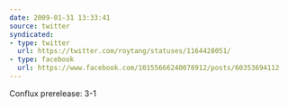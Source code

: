 ```yaml
---
date: 2009-01-31 13:33:41
source: twitter
syndicated:
- type: twitter
  url: https://twitter.com/roytang/statuses/1164428051/
- type: facebook
  url: https://www.facebook.com/10155666240078912/posts/60353694112
---
```


Conflux prerelease: 3-1